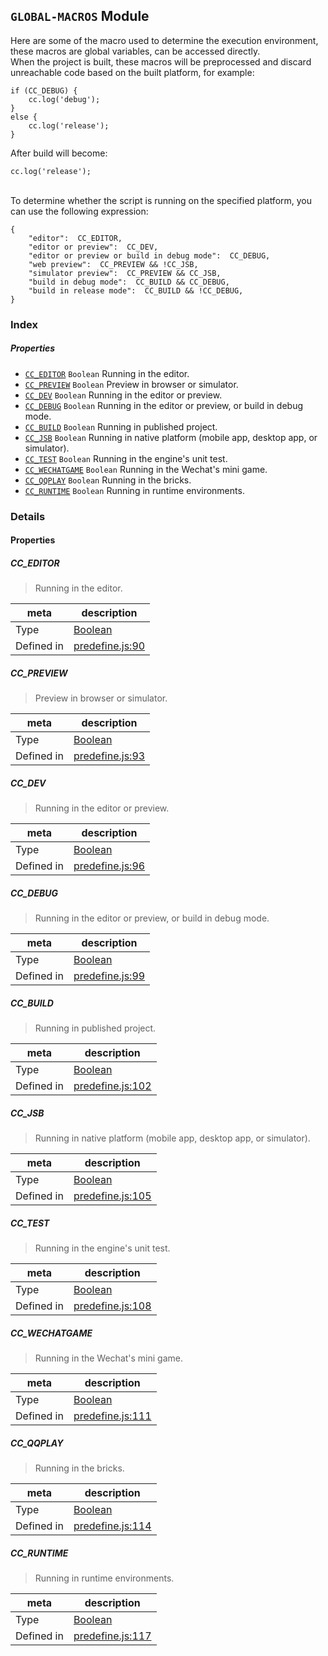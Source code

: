 
## `GLOBAL-MACROS` Module






Here are some of the macro used to determine the execution environment, these macros are global variables, can be accessed directly.<br>
When the project is built, these macros will be preprocessed and discard unreachable code based on the built platform, for example:

    if (CC_DEBUG) {
        cc.log('debug');
    }
    else {
        cc.log('release');
    }

After build will become:

    cc.log('release');

<br>
To determine whether the script is running on the specified platform, you can use the following expression:

    {
        "editor":  CC_EDITOR,
        "editor or preview":  CC_DEV,
        "editor or preview or build in debug mode":  CC_DEBUG,
        "web preview":  CC_PREVIEW && !CC_JSB,
        "simulator preview":  CC_PREVIEW && CC_JSB,
        "build in debug mode":  CC_BUILD && CC_DEBUG,
        "build in release mode":  CC_BUILD && !CC_DEBUG,
    }





### Index

##### Properties

  - [`CC_EDITOR`](#cceditor) `Boolean` Running in the editor.
  - [`CC_PREVIEW`](#ccpreview) `Boolean` Preview in browser or simulator.
  - [`CC_DEV`](#ccdev) `Boolean` Running in the editor or preview.
  - [`CC_DEBUG`](#ccdebug) `Boolean` Running in the editor or preview, or build in debug mode.
  - [`CC_BUILD`](#ccbuild) `Boolean` Running in published project.
  - [`CC_JSB`](#ccjsb) `Boolean` Running in native platform (mobile app, desktop app, or simulator).
  - [`CC_TEST`](#cctest) `Boolean` Running in the engine's unit test.
  - [`CC_WECHATGAME`](#ccwechatgame) `Boolean` Running in the Wechat's mini game.
  - [`CC_QQPLAY`](#ccqqplay) `Boolean` Running in the bricks.
  - [`CC_RUNTIME`](#ccruntime) `Boolean` Running in runtime environments.





### Details


#### Properties


##### CC_EDITOR

> Running in the editor.

| meta | description |
|------|-------------|
| Type | <a href="https://developer.mozilla.org/en/JavaScript/Reference/Global_Objects/Boolean" class="crosslink external" target="_blank">Boolean</a> |
| Defined in | [predefine.js:90](https://github.com/cocos-creator/engine/blob/20d5a388c0828fd4eeb28e5c103bee9c4388590d/predefine.js#L90) |



##### CC_PREVIEW

> Preview in browser or simulator.

| meta | description |
|------|-------------|
| Type | <a href="https://developer.mozilla.org/en/JavaScript/Reference/Global_Objects/Boolean" class="crosslink external" target="_blank">Boolean</a> |
| Defined in | [predefine.js:93](https://github.com/cocos-creator/engine/blob/20d5a388c0828fd4eeb28e5c103bee9c4388590d/predefine.js#L93) |



##### CC_DEV

> Running in the editor or preview.

| meta | description |
|------|-------------|
| Type | <a href="https://developer.mozilla.org/en/JavaScript/Reference/Global_Objects/Boolean" class="crosslink external" target="_blank">Boolean</a> |
| Defined in | [predefine.js:96](https://github.com/cocos-creator/engine/blob/20d5a388c0828fd4eeb28e5c103bee9c4388590d/predefine.js#L96) |



##### CC_DEBUG

> Running in the editor or preview, or build in debug mode.

| meta | description |
|------|-------------|
| Type | <a href="https://developer.mozilla.org/en/JavaScript/Reference/Global_Objects/Boolean" class="crosslink external" target="_blank">Boolean</a> |
| Defined in | [predefine.js:99](https://github.com/cocos-creator/engine/blob/20d5a388c0828fd4eeb28e5c103bee9c4388590d/predefine.js#L99) |



##### CC_BUILD

> Running in published project.

| meta | description |
|------|-------------|
| Type | <a href="https://developer.mozilla.org/en/JavaScript/Reference/Global_Objects/Boolean" class="crosslink external" target="_blank">Boolean</a> |
| Defined in | [predefine.js:102](https://github.com/cocos-creator/engine/blob/20d5a388c0828fd4eeb28e5c103bee9c4388590d/predefine.js#L102) |



##### CC_JSB

> Running in native platform (mobile app, desktop app, or simulator).

| meta | description |
|------|-------------|
| Type | <a href="https://developer.mozilla.org/en/JavaScript/Reference/Global_Objects/Boolean" class="crosslink external" target="_blank">Boolean</a> |
| Defined in | [predefine.js:105](https://github.com/cocos-creator/engine/blob/20d5a388c0828fd4eeb28e5c103bee9c4388590d/predefine.js#L105) |



##### CC_TEST

> Running in the engine's unit test.

| meta | description |
|------|-------------|
| Type | <a href="https://developer.mozilla.org/en/JavaScript/Reference/Global_Objects/Boolean" class="crosslink external" target="_blank">Boolean</a> |
| Defined in | [predefine.js:108](https://github.com/cocos-creator/engine/blob/20d5a388c0828fd4eeb28e5c103bee9c4388590d/predefine.js#L108) |



##### CC_WECHATGAME

> Running in the Wechat's mini game.

| meta | description |
|------|-------------|
| Type | <a href="https://developer.mozilla.org/en/JavaScript/Reference/Global_Objects/Boolean" class="crosslink external" target="_blank">Boolean</a> |
| Defined in | [predefine.js:111](https://github.com/cocos-creator/engine/blob/20d5a388c0828fd4eeb28e5c103bee9c4388590d/predefine.js#L111) |



##### CC_QQPLAY

> Running in the bricks.

| meta | description |
|------|-------------|
| Type | <a href="https://developer.mozilla.org/en/JavaScript/Reference/Global_Objects/Boolean" class="crosslink external" target="_blank">Boolean</a> |
| Defined in | [predefine.js:114](https://github.com/cocos-creator/engine/blob/20d5a388c0828fd4eeb28e5c103bee9c4388590d/predefine.js#L114) |



##### CC_RUNTIME

> Running in runtime environments.

| meta | description |
|------|-------------|
| Type | <a href="https://developer.mozilla.org/en/JavaScript/Reference/Global_Objects/Boolean" class="crosslink external" target="_blank">Boolean</a> |
| Defined in | [predefine.js:117](https://github.com/cocos-creator/engine/blob/20d5a388c0828fd4eeb28e5c103bee9c4388590d/predefine.js#L117) |






